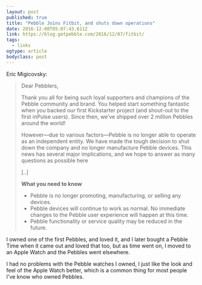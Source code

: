 ```yaml
---
layout: post 
published: true 
title: "Pebble Joins Fitbit, and shuts down operations" 
date: 2016-12-08T05:07:43.611Z 
link: https://blog.getpebble.com/2016/12/07/fitbit/ 
tags:
  - links
ogtype: article 
bodyclass: post 
---
```


Eric Migicovsky:

> Dear Pebblers,
> 
> Thank you all for being such loyal supporters and champions of the Pebble community and brand. You helped start something fantastic when you backed our first Kickstarter project (and shout-out to the first inPulse users). Since then, we’ve shipped over 2 million Pebbles around the world!
> 
> However—due to various factors—Pebble is no longer able to operate as an independent entity. We have made the tough decision to shut down the company and no longer manufacture Pebble devices. This news has several major implications, and we hope to answer as many questions as possible here
> 
> [..]
> 
> **What you need to know**
> 
> - Pebble is no longer promoting, manufacturing, or selling any devices.
> - Pebble devices will continue to work as normal. No immediate changes to the Pebble user experience will happen at this time.
> - Pebble functionality or service quality may be reduced in the future.

I owned one of the first Pebbles, and loved it, and I later bought a Pebble Time when it came out and loved that too, but as time went on, I moved to an Apple Watch and the Pebbles went elsewhere.

I had no problems with the Pebble watches I owned, I just like the look and feel of the Apple Watch better, which is a common thing for most people I've know who owned Pebbles.
